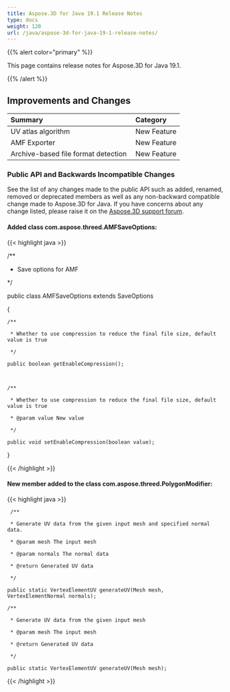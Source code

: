 ```yaml
---
title: Aspose.3D for Java 19.1 Release Notes
type: docs
weight: 120
url: /java/aspose-3d-for-java-19-1-release-notes/
---
```


{{% alert color="primary" %}} 

This page contains release notes for Aspose.3D for Java 19.1.

{{% /alert %}} 
## **Improvements and Changes**

|**Summary**|**Category**|
| :- | :- |
|UV atlas algorithm|New Feature|
|AMF Exporter|New Feature|
|Archive-based file format detection |New Feature|
### **Public API and Backwards Incompatible Changes**
See the list of any changes made to the public API such as added, renamed, removed or deprecated members as well as any non-backward compatible change made to Aspose.3D for Java. If you have concerns about any change listed, please raise it on the [Aspose.3D support forum](https://forum.aspose.com/c/3d).
#### **Added class com.aspose.threed.AMFSaveOptions:**
{{< highlight java >}}

 /**

 * Save options for AMF

 */

public class AMFSaveOptions extends SaveOptions

{ 



    /**

     * Whether to use compression to reduce the final file size, default value is true

     */

    public boolean getEnableCompression();



    /**

     * Whether to use compression to reduce the final file size, default value is true

     * @param value New value

     */

    public void setEnableCompression(boolean value);

}

{{< /highlight >}}
#### **New member added to the class com.aspose.threed.PolygonModifier:**
{{< highlight java >}}

     /**

     * Generate UV data from the given input mesh and specified normal data.

     * @param mesh The input mesh

     * @param normals The normal data

     * @return Generated UV data

     */

    public static VertexElementUV generateUV(Mesh mesh, VertexElementNormal normals);

    /**

     * Generate UV data from the given input mesh

     * @param mesh The input mesh

     * @return Generated UV data

     */

    public static VertexElementUV generateUV(Mesh mesh);

{{< /highlight >}}




